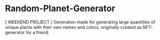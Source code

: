 # Random-Planet-Generator
[ WEEKEND PROJECT ] Generation made for generating large quantities of unique plants with their own names and colors. originally created as NFT-generator for a friend.
